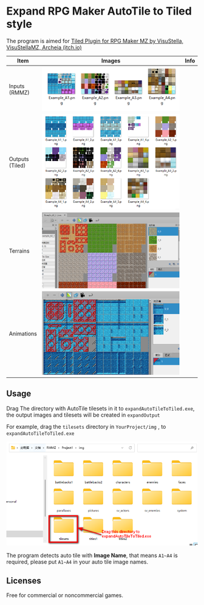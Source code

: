 # Expand RPG Maker AutoTile to Tiled style

The program is aimed for [Tiled Plugin for RPG Maker MZ by VisuStella, VisuStellaMZ, Archeia (itch.io)](https://visustella.itch.io/tiledpluginmz)

| Item               | Images                                                       | Info |
| ------------------ | ------------------------------------------------------------ | ---- |
| Inputs<br>(RMMZ)   | ![image-20230114230711059](README.assets/image-20230114230711059.png) |      |
| Outputs<br>(Tiled) | ![image-20230114230757551](README.assets/image-20230114230757551.png) |      |
| Terrains           | ![image-20230114230909483](README.assets/image-20230114230909483.png) |      |
| Animations         | ![image-20230114231054718](README.assets/image-20230114231054718.png) |      |



## Usage

Drag The directory with AutoTile tilesets in it to `expandAutoTileToTiled.exe`, the output images and tilesets will be created in `expandOutput`

For example, drag the `tilesets` directory in `YourProject/img` , to `expandAutoTileToTiled.exe`

![image-20230114231608690](README.assets/image-20230114231608690.png)

The program detects auto tile with **Image Name**, that means `A1~A4` is required, please put `A1~A4` in your auto tile image names.



## Licenses

Free for commercial or noncommercial games.